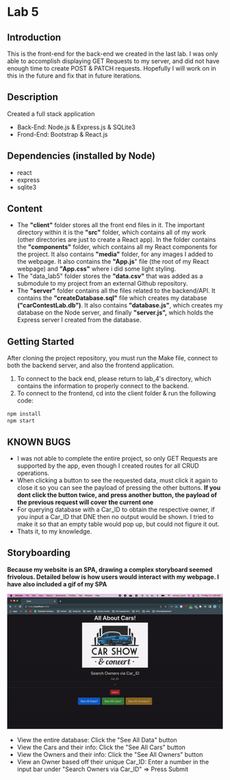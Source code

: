 # Lab 5

## Introduction
This is the front-end for the back-end we created in the last lab. I was only able to accomplish displaying GET Requests to my server, and did not have enough time to create POST & PATCH requests. Hopefully I will work on in this in the future and fix that in future iterations.

## Description
Created a full stack application
* Back-End: Node.js & Express.js & SQLite3
* Frond-End: Bootstrap & React.js

## Dependencies (installed by Node)
- react
- express
- sqlite3

## Content
- The **"client"** folder stores all the front end files in it. The important directory within it is the **"src"** folder, which contains all of my work (other directories are just to create a React app). In the folder contains the **"components"** folder, which contains all my React components for the project. It also contains **"media"** folder, for any images I added to the webpage. It also contains the **"App.js**" file (the root of my React webpage) and **"App.css"** where i did some light styling.
- The "data_lab5" folder stores the **"data.csv"** that was added as a submodule to my project from an external Github repository.
- The **"server"** folder contains all the files related to the backend/API. It contains the **"createDatabase.sql"** file which creates my database **("carContestLab.db")**. It also contains **"database.js"**, which creates my database on the Node server, and finally **"server.js",** which holds the Express server I created from the database. 

## Getting Started

After cloning the project repository, you must  run the Make file, connect to both the backend server, and also the frontend application.

1. To connect to the back end, please return to lab_4's directory, which 
contains the information to properly connect to the backend.
2. To connect to the frontend, cd into the client folder & run the following code: 

```
npm install 
npm start
```

## KNOWN BUGS
- I was not able to complete the entire project, so only GET Requests are supported by the app, even though I created routes for all CRUD operations.
- When clicking a button to see the requested data, must click it again to close it so you can see the payload of pressing the other buttons. **If you dont click the button twice, and press another button, the payload of the previous request will cover the current one**
- For querying database with a Car_ID to obtain the respective owner, if you input a Car_ID that DNE then no output would be shown. I tried to make it so that an empty table would pop up, but could not figure it out. 
- Thats it, to my knowledge.

## Storyboarding

**Because my website is an SPA, drawing a complex storyboard seemed frivolous. Detailed below is how users would interact with my webpage. I have also included a gif of my SPA**

<img src = "./project.gif" alt = "Gif of my Project">

-   View the entire database: Click the "See All Data" button
-   View the Cars and their info: Click the "See All Cars" button
-   View the Owners and their info: Click the "See All Owners" button
- View an Owner based off their unique Car_ID: Enter a number in the input bar under "Search Owners via Car_ID" => Press Submit

